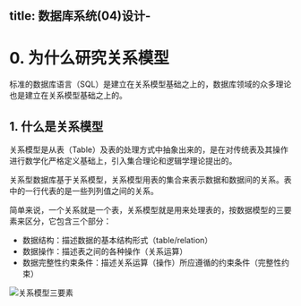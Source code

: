 ﻿title: 数据库系统(04)设计-
---
# 0. 为什么研究关系模型 #

标准的数据库语言（SQL）是建立在关系模型基础之上的，数据库领域的众多理论也是建立在关系模型基础之上的。

## 1. 什么是关系模型 ##

关系模型是从表（Table）及表的处理方式中抽象出来的，是在对传统表及其操作进行数学化严格定义基础上，引入集合理论和逻辑学理论提出的。

关系型数据库基于关系模型，关系模型用表的集合来表示数据和数据间的关系。表中的一行代表的是一些列列值之间的关系。

简单来说，一个关系就是一个表，关系模型就是用来处理表的，按数据模型的三要素来区分，它包含三个部分：

* 数据结构：描述数据的基本结构形式（table/relation）
* 数据操作：描述表之间的各种操作（关系运算）
* 数据完整性约束条件：描述关系运算（操作）所应遵循的约束条件（完整性约束）

![关系模型三要素](/youzhilane/img/数据库系统概念-关系模型三要素.jpg)
